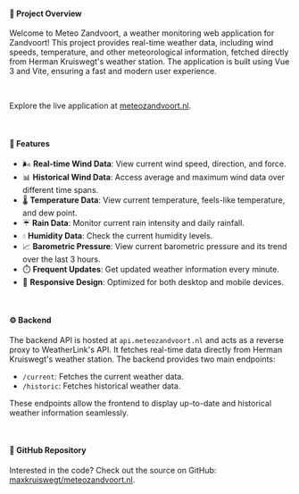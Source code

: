 #### 📜 Project Overview

Welcome to Meteo Zandvoort, a weather monitoring web application for Zandvoort! This project provides real-time weather data, including wind speeds, temperature, and other meteorological information, fetched directly from Herman Kruiswegt's weather station. The application is built using Vue 3 and Vite, ensuring a fast and modern user experience.

&nbsp;

Explore the live application at [meteozandvoort.nl](https://meteozandvoort.nl).

&nbsp;

#### 🌟 Features

- 🌬️ **Real-time Wind Data**: View current wind speed, direction, and force.
- 📊 **Historical Wind Data**: Access average and maximum wind data over different time spans.
- 🌡️ **Temperature Data**: View current temperature, feels-like temperature, and dew point.
- ☔ **Rain Data**: Monitor current rain intensity and daily rainfall.
- 💧 **Humidity Data**: Check the current humidity levels.
- 📈 **Barometric Pressure**: View current barometric pressure and its trend over the last 3 hours.
- ⏱️ **Frequent Updates**: Get updated weather information every minute.
- 📱 **Responsive Design**: Optimized for both desktop and mobile devices.

&nbsp;

#### ⚙️ Backend

The backend API is hosted at `api.meteozandvoort.nl` and acts as a reverse proxy to WeatherLink's API. It fetches real-time data directly from Herman Kruiswegt's weather station. The backend provides two main endpoints:

- `/current`: Fetches the current weather data.
- `/historic`: Fetches historical weather data.

These endpoints allow the frontend to display up-to-date and historical weather information seamlessly.

&nbsp;

#### 📂 GitHub Repository

Interested in the code? Check out the source on GitHub: [maxkruiswegt/meteozandvoort.nl](https://github.com/maxkruiswegt/meteozandvoort.nl).
